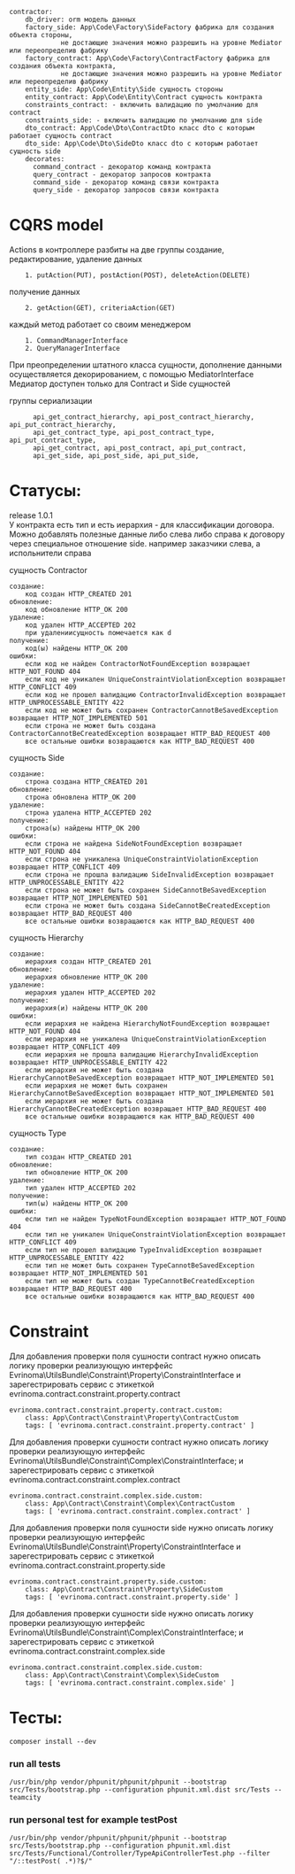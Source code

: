     contractor:
        db_driver: orm модель данных
        factory_side: App\Code\Factory\SideFactory фабрика для создания объекта стороны, 
                 не достающие значения можно разрешить на уровне Mediator или переопределив фабрику 
        factory_contract: App\Code\Factory\ContractFactory фабрика для создания объекта контракта, 
                 не достающие значения можно разрешить на уровне Mediator или переопределив фабрику 
        entity_side: App\Code\Entity\Side сущность стороны
        entity_contract: App\Code\Entity\Contract сущность контракта
        constraints_contract: - включить валидацию по умолчанию для contract
        constraints_side: - включить валидацию по умолчанию для side
        dto_contract: App\Code\Dto\ContractDto класс dto с которым работает сущность contract
        dto_side: App\Code\Dto\SideDto класс dto с которым работает сущность side
        decorates:
          command_contract - декоратор команд контракта
          query_contract - декоратор запросов контракта
          command_side - декоратор команд связи контракта
          query_side - декоратор запросов связи контракта

# CQRS model

Actions в контроллере разбиты на две группы создание, редактирование, удаление данных

        1. putAction(PUT), postAction(POST), deleteAction(DELETE)

получение данных

        2. getAction(GET), criteriaAction(GET)

каждый метод работает со своим менеджером

        1. CommandManagerInterface
        2. QueryManagerInterface

При преопределении штатного класса сущности, дополнение данными осуществляется декорированием, с помощью MediatorInterface Медиатор доступен только для Contract и Side сущностей

группы сериализации

          api_get_contract_hierarchy, api_post_contract_hierarchy, api_put_contract_hierarchy,
          api_get_contract_type, api_post_contract_type, api_put_contract_type,
          api_get_contract, api_post_contract, api_put_contract,
          api_get_side, api_post_side, api_put_side,

# Статусы:

release 1.0.1<br>
У контракта есть тип и есть иерархия - для классификации договора. Можно добавлять полезные данные либо слева либо справа к договору через специальное отношение side. например заказчики слева, а испольнители справа

сущность Contractor

    создание:
        код создан HTTP_CREATED 201
    обновление:
        код обновление HTTP_OK 200
    удаление:
        код удален HTTP_ACCEPTED 202
        при удалениисущность помечается как d
    получение:
        код(ы) найдены HTTP_OK 200
    ошибки:
        если код не найден ContractorNotFoundException возвращает HTTP_NOT_FOUND 404
        если код не уникален UniqueConstraintViolationException возвращает HTTP_CONFLICT 409
        если код не прошел валидацию ContractorInvalidException возвращает HTTP_UNPROCESSABLE_ENTITY 422
        если код не может быть сохранен ContractorCannotBeSavedException возвращает HTTP_NOT_IMPLEMENTED 501
        если строна не может быть создана ContractorCannotBeCreatedException возвращает HTTP_BAD_REQUEST 400
        все остальные ошибки возвращаются как HTTP_BAD_REQUEST 400

сущность Side

    создание:
        строна создана HTTP_CREATED 201
    обновление:
        строна обновлена HTTP_OK 200
    удаление:
        строна удалена HTTP_ACCEPTED 202 
    получение:
        строна(ы) найдены HTTP_OK 200
    ошибки:
        если строна не найдена SideNotFoundException возвращает HTTP_NOT_FOUND 404
        если строна не уникалена UniqueConstraintViolationException возвращает HTTP_CONFLICT 409
        если строна не прошла валидацию SideInvalidException возвращает HTTP_UNPROCESSABLE_ENTITY 422
        если строна не может быть сохранен SideCannotBeSavedException возвращает HTTP_NOT_IMPLEMENTED 501
        если строна не может быть создана SideCannotBeCreatedException возвращает HTTP_BAD_REQUEST 400
        все остальные ошибки возвращаются как HTTP_BAD_REQUEST 400

сущность Hierarchy

    создание:
        иерархия создан HTTP_CREATED 201
    обновление:
        иерархия обновление HTTP_OK 200
    удаление:
        иерархия удален HTTP_ACCEPTED 202
    получение:
        иерархия(и) найдены HTTP_OK 200
    ошибки:
        если иерархия не найдена HierarchyNotFoundException возвращает HTTP_NOT_FOUND 404
        если иерархия не уникалена UniqueConstraintViolationException возвращает HTTP_CONFLICT 409
        если иерархия не прошла валидацию HierarchyInvalidException возвращает HTTP_UNPROCESSABLE_ENTITY 422
        если иерархия не может быть создана HierarchyCannotBeSavedException возвращает HTTP_NOT_IMPLEMENTED 501
        если иерархия не может быть сохранен HierarchyCannotBeSavedException возвращает HTTP_NOT_IMPLEMENTED 501
        если иерархия не может быть создана HierarchyCannotBeCreatedException возвращает HTTP_BAD_REQUEST 400
        все остальные ошибки возвращаются как HTTP_BAD_REQUEST 400

сущность Type

    создание:
        тип создан HTTP_CREATED 201
    обновление:
        тип обновление HTTP_OK 200
    удаление:
        тип удален HTTP_ACCEPTED 202
    получение:
        тип(ы) найдены HTTP_OK 200
    ошибки:
        если тип не найден TypeNotFoundException возвращает HTTP_NOT_FOUND 404
        если тип не уникален UniqueConstraintViolationException возвращает HTTP_CONFLICT 409
        если тип не прошел валидацию TypeInvalidException возвращает HTTP_UNPROCESSABLE_ENTITY 422
        если тип не может быть сохранен TypeCannotBeSavedException возвращает HTTP_NOT_IMPLEMENTED 501
        если тип не может быть создан TypeCannotBeCreatedException возвращает HTTP_BAD_REQUEST 400
        все остальные ошибки возвращаются как HTTP_BAD_REQUEST 400

# Constraint

Для добавления проверки поля сушности contract нужно описать логику проверки реализующую интерфейс Evrinoma\UtilsBundle\Constraint\Property\ConstraintInterface и зарегестрировать сервис с этикеткой evrinoma.contract.constraint.property.contract

    evrinoma.contract.constraint.property.contract.custom:
        class: App\Contract\Constraint\Property\ContractCustom
        tags: [ 'evrinoma.contract.constraint.property.contract' ]

Для добавления проверки сушности contract нужно описать логику проверки реализующую интерфейс Evrinoma\UtilsBundle\Constraint\Complex\ConstraintInterface; и зарегестрировать сервис с этикеткой evrinoma.contract.constraint.complex.contract

    evrinoma.contract.constraint.complex.side.custom:
        class: App\Contract\Constraint\Complex\ContractCustom
        tags: [ 'evrinoma.contract.constraint.complex.contract' ]

Для добавления проверки поля сушности side нужно описать логику проверки реализующую интерфейс Evrinoma\UtilsBundle\Constraint\Property\ConstraintInterface и зарегестрировать сервис с этикеткой evrinoma.contract.constraint.property.side

    evrinoma.contract.constraint.property.side.custom:
        class: App\Contract\Constraint\Property\SideCustom
        tags: [ 'evrinoma.contract.constraint.property.side' ]

Для добавления проверки сушности side нужно описать логику проверки реализующую интерфейс Evrinoma\UtilsBundle\Constraint\Complex\ConstraintInterface; и зарегестрировать сервис с этикеткой evrinoma.contract.constraint.complex.side

    evrinoma.contract.constraint.complex.side.custom:
        class: App\Contract\Constraint\Complex\SideCustom
        tags: [ 'evrinoma.contract.constraint.complex.side' ]

# Тесты:

    composer install --dev

### run all tests

    /usr/bin/php vendor/phpunit/phpunit/phpunit --bootstrap src/Tests/bootstrap.php --configuration phpunit.xml.dist src/Tests --teamcity

### run personal test for example testPost

    /usr/bin/php vendor/phpunit/phpunit/phpunit --bootstrap src/Tests/bootstrap.php --configuration phpunit.xml.dist src/Tests/Functional/Controller/TypeApiControllerTest.php --filter "/::testPost( .*)?$/" 

